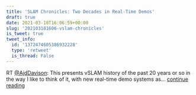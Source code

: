 ```yaml
---
title: 'SLAM Chronicles: Two Decades in Real-Time Demos'
draft: true
date: 2021-03-18T16:06:59+00:00
slug: '202103181606-vslam-chronicles'
is_tweet: true
tweet_info:
  id: '1372474605386932228'
  type: 'retweet'
  is_thread: False
---
```




RT [@AjdDavison](https://x.com/AjdDavison): This presents vSLAM history of the past 20 years or so in the way I like to think of it, with new real-time demo systems as… [continue reading](https://x.com/sytelus/status/1372474605386932228)
